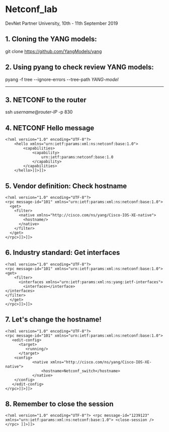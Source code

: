 # Netconf_lab
DevNet Partner University, 10th - 11th September 2019

## 1. Cloning the YANG models:
git clone https://github.com/YangModels/yang

## 2. Using pyang to check review YANG models:
pyang -f tree --ignore-errors --tree-path *YANG-model*

------------------------------

## 3. NETCONF to the router
ssh *username*@*router-IP* -p 830

## 4. NETCONF Hello message
```
<?xml version="1.0" encoding="UTF-8"?>
    <hello xmlns="urn:ietf:params:xml:ns:netconf:base:1.0">
        <capabilities>
            <capability>
                urn:ietf:params:netconf:base:1.0
            </capability>
        </capabilities>
    </hello>]]>]]>
```

## 5. Vendor definition: Check hostname
```
<?xml version="1.0" encoding="UTF-8"?>
<rpc message-id="101" xmlns="urn:ietf:params:xml:ns:netconf:base:1.0">
  <get>
    <filter>
      <native xmlns="http://cisco.com/ns/yang/Cisco-IOS-XE-native">
		<hostname/>
      </native>
    </filter>
  </get>
</rpc>]]>]]>
```

## 6. Industry standard: Get interfaces
```
<?xml version="1.0" encoding="UTF-8"?>
<rpc message-id="101" xmlns="urn:ietf:params:xml:ns:netconf:base:1.0">
<get>
    <filter>
      <interfaces xmlns="urn:ietf:params:xml:ns:yang:ietf-interfaces">
		<interface></interface>
</interfaces> 
</filter>
  </get>
</rpc>]]>]]>
```

## 7. Let's change the hostname!
```
<?xml version="1.0" encoding="UTF-8"?>
<rpc message-id="101" xmlns="urn:ietf:params:xml:ns:netconf:base:1.0"> 
   <edit-config>
      <target>
         <running/>
      </target>
    <config>
            <native xmlns="http://cisco.com/ns/yang/Cisco-IOS-XE-native">
                <hostname>Netconf_switch</hostname>
            </native>
    </config>
   </edit-config>
</rpc>]]>]]>
```
## 8. Remember to close the session
```
<?xml version="1.0" encoding="UTF-8"?> <rpc message-id="1239123" xmlns="urn:ietf:params:xml:ns:netconf:base:1.0"> <close-session /> </rpc> ]]>]]>

